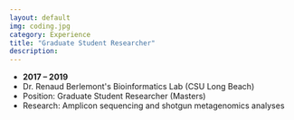 ```yaml
---
layout: default
img: coding.jpg
category: Experience
title: "Graduate Student Researcher"
description: 
---
```


* __2017 – 2019__
* Dr. Renaud Berlemont's Bioinformatics Lab (CSU Long Beach)
* Position: Graduate Student Researcher (Masters)
* Research: Amplicon sequencing and shotgun metagenomics analyses
